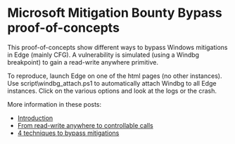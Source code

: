 # Microsoft Mitigation Bounty Bypass proof-of-concepts

This proof-of-concepts show different ways to bypass Windows mitigations in Edge (mainly CFG). A vulnerability is simulated (using a Windbg breakpoint) to gain a read-write anywhere primitive.

To reproduce, launch Edge on one of the html pages (no other instances). Use script\windbg_attach.ps1 to automatically attach Windbg to all Edge instances. Click on the various options and look at the logs or the crash.

More information in these posts:

 - [Introduction](https://medium.com/@mxatone/mitigation-bounty-introduction-e629168faaa3#.i99lopazn)
 - [From read-write anywhere to controllable calls](https://medium.com/@mxatone/mitigation-bounty-from-read-write-anywhere-to-controllable-calls-ca1b9c7c0130#.w45wdf9qi)
 - [4 techniques to bypass mitigations](https://medium.com/@mxatone/mitigation-bounty-4-techniques-to-bypass-mitigations-2d0970147f83#.nqp3nj1i0)